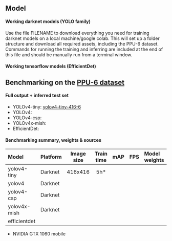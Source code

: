 ##  Model 

#### Working darknet models (YOLO family)
Use the file FILENAME to download everything you need for training darknet models on a local machine/google colab. This will set up a folder structure and download all required assets, including the PPU-6 dataset. Commands for running the training and inferring are included at the end of this file and should be manually run from a terminal window.

#### Working tensorflow models (EfficientDet)


##  Benchmarking on the [PPU-6 dataset](https://drive.google.com/file/d/1D-oBYlsD2c4dWnMyhtav1_mYnqfNK-ep/view?usp=sharing)

#### Full output + inferred test set
- YOLOv4-tiny: [yolov4-tiny-416-6](https://drive.google.com/file/d/1kGqmUowvL5ePiV0n4fvkYvy-2fD0FYwi/view?usp=sharing)
- YOLOv4: 
- YOLOv4-csp: 
- YOLOv4x-mish:
- EfficientDet:


#### Benchmarking summary, weights & sources
| Model        | Platform | Image size | Train time | mAP | FPS | Model weights  | 
|:-------------|:------   | :---------:|:------:    |:---:|:---:|:--------   |
| yolov4-tiny  |Darknet   | 416x416    | 5h*         |     |     |                | 
| yolov4       |Darknet   |     |         |     |     |                | 
| yolov4-csp   |Darknet   |     |         |     |     |                | 
| yolov4x-mish |Darknet   |     |         |     |     |                | 
| efficientdet |          |     |         |     |     |                | 

* NVIDIA GTX 1060 mobile





